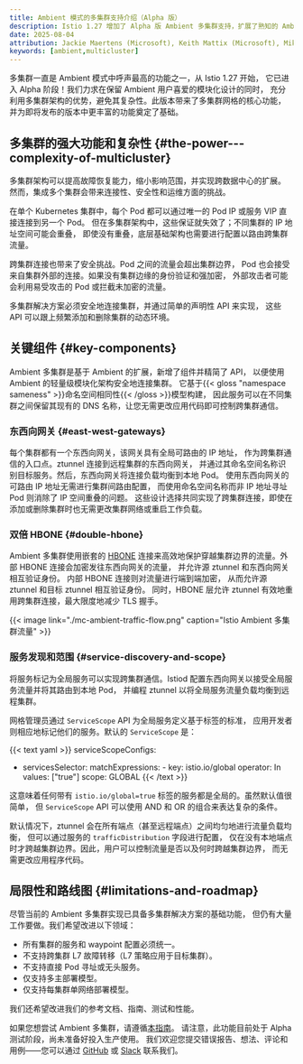 ```yaml
---
title: Ambient 模式的多集群支持介绍（Alpha 版）
description: Istio 1.27 增加了 Alpha 版 Ambient 多集群支持，扩展了熟知的 Ambient 轻量级模块化架构，以提供跨集群的安全连接、发现和负载均衡。
date: 2025-08-04
attribution: Jackie Maertens (Microsoft), Keith Mattix (Microsoft), Mikhail Krinkin (Microsoft), Steven Jin (Microsoft); Translated by Wilson Wu (DaoCloud)
keywords: [ambient,multicluster]
---
```


多集群一直是 Ambient 模式中呼声最高的功能之一，从 Istio 1.27 开始，
它已进入 Alpha 阶段！我们力求在保留 Ambient 用户喜爱的模块化设计的同时，
充分利用多集群架构的优势，避免其复杂性。此版本带来了多集群网格的核心功能，
并为即将发布的版本中更丰富的功能奠定了基础。

## 多集群的强大功能和复杂性 {#the-power---complexity-of-multicluster}

多集群架构可以提高故障恢复能力，缩小影响范围，并实现跨数据中心的扩展。
然而，集成多个集群会带来连接性、安全性和运维方面的挑战。

在单个 Kubernetes 集群中，每个 Pod 都可以通过唯一的 Pod IP 或服务 VIP 直接连接到另一个 Pod。
但在多集群架构中，这些保证就失效了；不同集群的 IP 地址空间可能会重叠，
即使没有重叠，底层基础架构也需要进行配置以路由跨集群流量。

跨集群连接也带来了安全挑战。Pod 之间的流量会超出集群边界，
Pod 也会接受来自集群外部的连接。如果没有集群边缘的身份验证和强加密，
外部攻击者可能会利用易受攻击的 Pod 或拦截未加密的流量。

多集群解决方案必须安全地连接集群，并通过简单的声明性 API 来实现，
这些 API 可以跟上频繁添加和删除集群的动态环境。

## 关键组件 {#key-components}

Ambient 多集群是基于 Ambient 的扩展，新增了组件并精简了 API，
以便使用 Ambient 的轻量级模块化架构安全地连接集群。
它基于{{< gloss "namespace sameness" >}}命名空间相同性{{< /gloss >}}模型构建，
因此服务可以在不同集群之间保留其现有的 DNS 名称，让您无需更改应用代码即可控制跨集群通信。

### 东西向网关 {#east-west-gateways}

每个集群都有一个东西向网关，该网关具有全局可路由的 IP 地址，
作为跨集群通信的入口点。ztunnel 连接到远程集群的东西向网关，
并通过其命名空间名称识别目标服务。然后，东西向网关将连接负载均衡到本地 Pod。
使用东西向网关的可路由 IP 地址无需进行集群间路由配置，
而使用命名空间名称而非 IP 地址寻址 Pod 则消除了 IP 空间重叠的问题。
这些设计选择共同实现了跨集群连接，即使在添加或删除集群时也无需更改集群网络或重启工作负载。

### 双倍 HBONE {#double-hbone}

Ambient 多集群使用嵌套的 [HBONE](/zh/docs/ambient/architecture/hbone)
连接来高效地保护穿越集群边界的流量。外部 HBONE 连接会加密发往东西向网关的流量，
并允许源 ztunnel 和东西向网关相互验证身份。
内部 HBONE 连接则对流量进行端到端加密，
从而允许源 ztunnel 和目标 ztunnel 相互验证身份。
同时，HBONE 层允许 ztunnel 有效地重用跨集群连接，最大限度地减少 TLS 握手。

{{< image link="./mc-ambient-traffic-flow.png" caption="Istio Ambient 多集群流量" >}}

### 服务发现和范围 {#service-discovery-and-scope}

将服务标记为全局服务可以实现跨集群通信。Istiod 配置东西向网关以接受全局服务流量并将其路由到本地 Pod，
并编程 ztunnel 以将全局服务流量负载均衡到远程集群。

网格管理员通过 `ServiceScope` API 为全局服务定义基于标签的标准，
应用开发者则相应地标记他们的服务。默认的 `ServiceScope` 是：

{{< text yaml >}}
serviceScopeConfigs:
  - servicesSelector:
      matchExpressions:
        - key: istio.io/global
          operator: In
          values: ["true"]
    scope: GLOBAL
{{< /text >}}

这意味着任何带有 `istio.io/global=true` 标签的服务都是全局的。虽然默认值很简单，
但 `ServiceScope` API 可以使用 AND 和 OR 的组合来表达复杂的条件。

默认情况下，ztunnel 会在所有端点（甚至远程端点）之间均匀地进行流量负载均衡，
但可以通过服务的 `trafficDistribution` 字段进行配置，
仅在没有本地端点时才跨越集群边界。因此，用户可以控制流量是否以及何时跨越集群边界，
而无需更改应用程序代码。

## 局限性和路线图 {#limitations-and-roadmap}

尽管当前的 Ambient 多集群实现已具备多集群解决方案的基础功能，
但仍有大量工作要做。我们希望改进以下领域：

* 所有集群的服务和 waypoint 配置必须统一。
* 不支持跨集群 L7 故障转移（L7 策略应用于目标集群）。
* 不支持直接 Pod 寻址或无头服务。
* 仅支持多主部署模型。
* 仅支持每集群单网络部署模型。

我们还希望改进我们的参考文档、指南、测试和性能。

如果您想尝试 Ambient 多集群，请遵循[本指南](/zh/docs/ambient/install/multicluster)。
请注意，此功能目前处于 Alpha 测试阶段，尚未准备好投入生产使用。
我们欢迎您提交错误报告、想法、评论和用例——您可以通过
[GitHub](https://github.com/istio/istio) 或
[Slack](https://istio.slack.com/) 联系我们。
